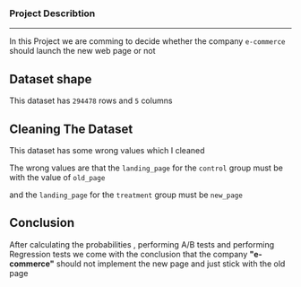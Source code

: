 ### Project Describtion 
-----------------------------
In this Project we are comming to decide whether the company `e-commerce` should launch the new web page or not

__Dataset shape__
----------------------------
This dataset has `294478` rows and `5` columns 

__Cleaning The Dataset__
--------------------------
This dataset has some wrong values which I cleaned 

The wrong values are that the `landing_page` for the `control` group must be with the value of `old_page`

and the `landing_page` for the `treatment` group must be `new_page`

__Conclusion__
--------------------------------------
After calculating the probabilities , performing A/B tests and performing Regression tests we come with the conclusion that the company __"e-commerce"__ 
should not implement the new page and just stick with the old page 
